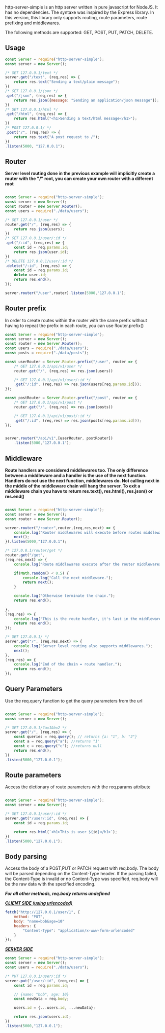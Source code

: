 http-server-simple is an http server written in pure javascript for NodeJS. It has no dependencies. The syntaxe was inspired by the Express library. In this version, this library only supports routing, route parameters, route prefixing and middlewares. 

The following methods are supported: GET, POST, PUT, PATCH, DELETE.

## Usage

```javascript
const Server = require("http-server-simple");
const server = new Server();

/* GET 127.0.0.1/text */
server.get("/text", (req,res) => {
    return res.text("Sending a text/plain message");
})
/* GET 127.0.0.1/json */
.get("/json", (req,res) => {
    return res.json({message: "Sending an application/json message"});
})
/* GET 127.0.0.1/html */
.get("/html", (req,res) => {
    return res.html("<h1>Sending a text/html message</h1>");
})
/* POST 127.0.0.1/ */
.post("/", (req,res) => {
    return res.text("A post request to /");
})
.listen(5000, "127.0.0.1");

```

## Router

**Server level routing done in the previous example will implicitly create a router with the "/" root, you can create your own router with a different root**

```javascript

const Server = require("http-server-simple");
const server = new Server();
const router = new Server.Router();
const users = require("./data/users");

/* GET 127.0.0.1/user */
router.get("/", (req,res) => {
    return res.json(users);
})
/* GET 127.0.0.1/user/:id */
.get("/:id", (req,res) => {
    const id = req.params.id;
    return res.json(user.id);
})
/* DELETE 127.0.0.1/user/:id */
.delete("/:id", (req,res) => {
    const id = req.params.id;
    delete user.id;
    return res.end();
});

server.router("/user",router).listen(5000,"127.0.0.1");

```

## Router prefix

In order to create routes within the router with the same prefix without having to repeat the prefix in each route, you can use Router.prefix()

```javascript
const Server = require("http-server-simple");
const server = new Server();
const router = new Server.Router();
const users = require("./data/users");
const posts = require("./data/posts");

const userRouter = Server.Router.prefix("/user", router => {
    /* GET 127.0.0.1/api/v1/user */
    router.get("/", (req,res) => res.json(users))

    /* GET 127.0.0.1/api/v1/user/:id */
    .get("/:id", (req,res) => res.json(users[req.params.id]));
});

const postRouter = Server.Router.prefix("/post", router => {
    /* GET 127.0.0.1/api/v1/post */
    router.get("/", (req,res) => res.json(posts))

    /* GET 127.0.0.1/api/v1/post/:id */
    .get("/:id", (req,res) => res.json(posts[req.params.id]));
});


server.router("/api/v1",[userRouter, postRouter])
    .listen(5000,"127.0.0.1");

```

## Middleware

**Route handlers are considered middlewares too. The only difference between a middleware and a handler is the use of the next function. Handlers do not use the next function, middlewares do. Not calling next in the middle of the middleware chain will hang the server. To exit a middleware chain you have to return res.text(), res.html(), res.json() or res.end()**

```javascript 

const Server = require("http-server-simple");
const server = new Server();
const router = new Server.Router();

server.router("/router",router,(req,res,next) => {
    console.log("Router middlewares will execute before routes middlewares.");
    next();
}).listen(5000,"127.0.0.1");

/* 127.0.0.1/router/get */
router.get("/get",
(req,res,next) => {
    console.log("Route middlewares execute after the router middlewares.");

    if(Math.random() < 0.5) {
        console.log("Call the next middleware.");
        return next();
    } 

    console.log("Otherwise terminate the chain.");
    return res.end();
    
},
(req,res) => {
    console.log("This is the route handler, it's last in the middleware chain and doesn't use the next function.");
    return res.end();
});

/* GET 127.0.0.1/ */
server.get("/", (req,res,next) => {
    console.log("Server level routing also supports middlewares.");
    next();
},
(req,res) => {
    console.log("End of the chain = route handler.");
    return res.end();
});

```

## Query Parameters

Use the req.query function to get the query parameters from the url

```javascript

const Server = require("http-server-simple");
const server = new Server();

/* GET 127.0.0.1/?a=1&b=2 */
server.get("/", (req,res) => {
    const queries = req.query(); // returns {a: "1", b: "2"}
    const a = req.query("a"); //returns "1"
    const c = req.query("c"); //returns null
    return res.end();
})
.listen(5000,"127.0.0.1");

```

## Route parameters

Access the dictionary of route parameters with the req.params attribute

```javascript

const Server = require("http-server-simple");
const server = new Server();

/* GET 127.0.0.1/user/:id */
server.get("/user/:id", (req,res) => {
    const id = req.params.id;

    return res.html(`<h1>This is user ${id}</h1>`);
})
.listen(5000,"127.0.0.1");

```

## Body parsing

Access the body of a POST,PUT or PATCH request with req.body. The body will be parsed depending on the Content-Type header. If the parsing failed, the Content-Type is invalid or no Content-Type was specified, req.body will be the raw data with the specified encoding.

<em>**For all other methods, req.body returns undefined**</em>

<span style="text-decoration: underline">***CLIENT SIDE (using urlencoded)*** </span>

```javascript
fetch("http://127.0.0.1/user/1", {
    method: "PUT",
    body: "name=bob&age=10"
    headers: {
        "Content-Type": "application/x-www-form-urlencoded"
    }
});

```

<span style="text-decoration: underline">***SERVER SIDE***</span>

```javascript
const Server = require("http-server-simple");
const server = new Server();
const users = require("./data/users");

/* PUT 127.0.0.1/user/:id */
server.put("/user/:id", (req,res) => {
    const id = req.params.id;

    // {name: "bob", age: 10}
    const newData = req.body;

    users.id = {...users.id, ...newData};

    return res.json(users.id);
})
.listen(5000,"127.0.0.1");
```




